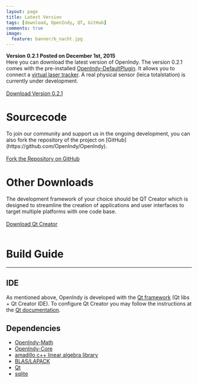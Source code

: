 ```yaml
---
layout: page
title: Latest Version
tags: [download, OpenIndy, QT, GitHub]
comments: true
image:
  feature: banner/b_nacht.jpg
---
```

<b>Version 0.2.1 Posted on December 1st, 2015</b>
<br>Here you can download the latest version of OpenIndy. The version 0.2.1 comes with the pre-installed [OpenIndy-DefaultPlugin](https://github.com/OpenIndy/OpenIndy-DefaultPlugin). It allows you to connect a [virtual laser tracker](https://openindy.github.io/documentation/docu-usr/measurement.html). A real physical sensor (leica totalstation) is currently under development.
<br><br>
<a markdown="0" href="https://github.com/OpenIndy/OpenIndy/releases" class="btn btn-success">Download Version 0.2.1</a>
<h1>Sourcecode</h1>
To join our community and support us in the ongoing development, you can also fork the repository of the project on [GitHub](https://github.com/OpenIndy/OpenIndy).
<br><br>
<a markdown="0" href="https://github.com/OpenIndy/OpenIndy" class="btn btn-info">Fork the Repository on GitHub</a>
<h1>Other Downloads</h1>
The development framework of your choice should be QT Creator which is designed to streamline the creation of applications and user interfaces to target multiple platforms with one code base.
<br><br>
<a markdown="0" href="http://qt-project.org/downloads" class="btn btn-info">Download Qt Creator</a>
<br><br>

Build Guide
====

----

IDE
----
As mentioned above, OpenIndy is developed with the [Qt framework](http://qt-project.org/downloads) (Qt libs + Qt Creator IDE).
To configure Qt Creator you may follow the instructions at the [Qt documentation](http://qt-project.org/doc/qtcreator-3.0/creator-configuring.html).

Dependencies
------------

- [OpenIndy-Math](https://github.com/OpenIndy/OpenIndy-Math)
- [OpenIndy-Core](https://github.com/OpenIndy/OpenIndy-Core)
- [amadillo c++ linear algebra library](http://arma.sourceforge.net)
- [BLAS/LAPACK](http://www.netlib.org/lapack/)
- [Qt](http://qt-project.org)
- [sqlite](https://sqlite.org)
